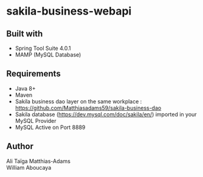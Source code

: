 # sakila-business-webapi

## Built with

* Spring Tool Suite 4.0.1
* MAMP (MySQL Database)

## Requirements

* Java 8+
* Maven
* Sakila business dao layer on the same workplace : https://github.com/Matthiasadams59/sakila-business-dao
* Sakila database (https://dev.mysql.com/doc/sakila/en/) imported in your MySQL Provider
* MySQL Active on Port 8889

## Author

Ali Taïga Matthias-Adams  
William Aboucaya
